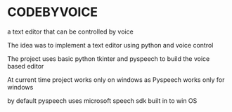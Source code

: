 CODEBYVOICE
===========

a text editor that can be controlled by voice

The idea was to implement a text editor using python and voice control

The project uses basic python tkinter and pyspeech to build the voice based editor

At current time project works only on windows as Pyspeech works only for windows

by default pyspeech uses microsoft speech sdk built in to win OS

